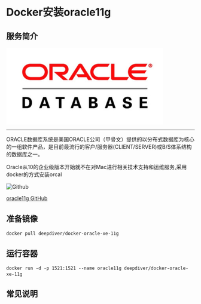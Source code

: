# Docker安装oracle11g #

## 服务简介 ##

<img src="./../images/oracledb.jpg" width = "420" alt="Github" align=center />

* * *

ORACLE数据库系统是美国ORACLE公司（甲骨文）提供的以分布式数据库为核心的一组软件产品，是目前最流行的客户/服务器(CLIENT/SERVER)或B/S体系结构的数据库之一。

Oracle从10的企业级版本开始就不在对Mac进行相关技术支持和运维服务,采用docker的方式安装orcal

 <img src="https://github.com/favicon.ico" width = "20" alt="Github" align=center />
 
[oracle11g GitHub](https://github.com/gcusnieux/docker-oracle11g/onlyoffice-owncloud)

## 准备镜像 ##

    docker pull deepdiver/docker-oracle-xe-11g

## 运行容器 ##

    docker run -d -p 1521:1521 --name oracle11g deepdiver/docker-oracle-xe-11g

## 常见说明 ##